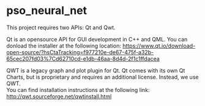 # pso_neural_net

This project requires two APIs: Qt and Qwt. 

Qt is an opensource API for GUI development in C++ and QML. 
You can donload the installer at the following location: 
https://www.qt.io/download-open-source/?hsCtaTracking=f977210e-de67-475f-a32b-65cec207fd03%7Cd62710cd-e1db-46aa-8d4d-2f1c1ffdacea

QWT is a legacy graph and plot plugin for Qt. Qt comes with its 
own Qt Charts, but is proprietary and requires an additional license. 
Instead, we use QWT.  
You can find installation instructions at the following link: 
http://qwt.sourceforge.net/qwtinstall.html

